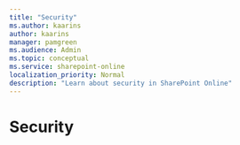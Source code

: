 ```yaml
---
title: "Security"
ms.author: kaarins
author: kaarins
manager: pamgreen
ms.audience: Admin
ms.topic: conceptual
ms.service: sharepoint-online
localization_priority: Normal
description: "Learn about security in SharePoint Online"
---
```


# Security


  

